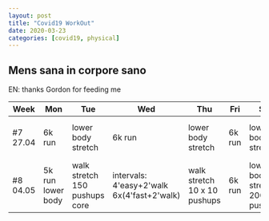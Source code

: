 ```yaml
---
layout: post
title: "Covid19 WorkOut"
date: 2020-03-23
categories: [covid19, physical]
---
```



## Mens sana in corpore sano

EN: thanks Gordon for feeding me

| Week | Mon | Tue | Wed | Thu | Fri | Sat | Sun |
|------|-----|-----|-----|-----|-----|-----|-----|
| #7 <br/> 27.04 | 6k run | lower body<br/>stretch | 6k run | lower body<br/>stretch | 6k run | lower body<br/>stretch | 300 pushups<br/>(micro workout) | 
| #8 <br/> 04.05 | 5k run<br/>lower body | walk<br/>stretch<br/>150 pushups<br/>core | intervals:<br/>4'easy+2'walk<br/>6x(4'fast+2'walk) | walk<br/>stretch<br/>10 x 10 pushups | 6k run | lower body<br/>stretch<br/>200 pushups | 30' easy run |
